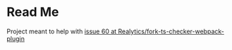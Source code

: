 # Read Me

Project meant to help with [issue 60 at
Realytics/fork-ts-checker-webpack-plugin](https://github.com/Realytics/fork-ts-checker-webpack-plugin/issues/60)
